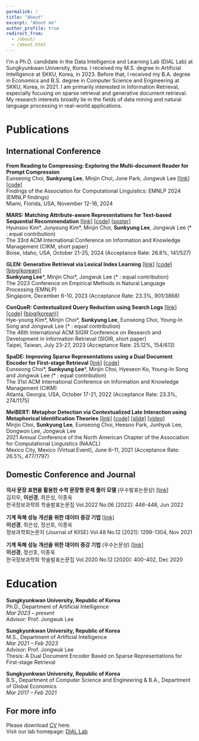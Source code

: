 ```yaml
---
permalink: /
title: "About"
excerpt: "About me"
author_profile: true
redirect_from: 
  - /about/
  - /about.html
---
```

I'm a Ph.D. candidate in the Data Intelligence and Learning Lab (DIAL Lab) at Sungkyunkwan University, Korea. I received my M.S. degree in Artificial Intelligence at SKKU, Korea, in 2023. Before that, I received my B.A. degree in Economics and B.S. degree in Computer Science and Engineering at SKKU, Korea, in 2021. I am primarily interested in Information Retrieval, especially focusing on sparse retrieval and generative document retrieval. My research interests broadly lie in the fields of data mining and natural language processing in real-world applications.

Publications
======

International Conference
------
**From Reading to Compressing: Exploring the Multi-document Reader for Prompt Compression**  
Eunseong Choi, **Sunkyung Lee**, Minjin Choi, June Park, Jongwuk Lee [[link]](https://arxiv.org/abs/2410.04139) [[code]](https://github.com/eunseongc/R2C)  
Findings of the Association for Computational Linguistics: EMNLP 2024 (EMNLP findings)  
Miami, Florida, USA, November 12-16, 2024 


**MARS: Matching Attribute-aware Representations for Text-based Sequential Recommendation** [[link]](https://dl.acm.org/doi/10.1145/3627673.3679960) [[code]](https://github.com/junieberry/MARS) [[poster]](https://github.com/junieberry/MARS/blob/main/assets/poster.pdf)      
Hyunsoo Kim\*, Junyoung Kim\*, Minjin Choi, **Sunkyung Lee**, Jongwuk Lee (* : equal contribution)  
The 33rd ACM International Conference on Information and Knowledge Management (CIKM, short paper)  
Boise, Idaho, USA, October 21-25, 2024 (Acceptance Rate: 26.8%, 141/527)  


**GLEN: Generative Retrieval via Lexical Index Learning** [[link]](https://arxiv.org/abs/2311.03057) [[code]](https://github.com/skleee/GLEN) [[blog(korean)]](https://dial.skku.edu/blog/2023_glen)   
**Sunkyung Lee**\*, Minjin Choi\*, Jongwuk Lee (* : equal contribution)  
The 2023 Conference on Empirical Methods in Natural Language Processing (EMNLP)  
Singapore, December 6-10, 2023 (Acceptance Rate: 23.3%, 901/3868)


**ConQueR: Contextualized Query Reduction using Search Logs** [[link]](https://arxiv.org/abs/2305.12662) [[code]](https://github.com/eunseongc/SpaDE) [[blog(korean)]](https://dial.skku.edu/blog/2023_conquer)    
Hye-young Kim\*, Minjin Choi\*, **Sunkyung Lee**, Eunseong Choi, Young-In Song and Jongwuk Lee (* : equal contribution)  
The 46th International ACM SIGIR Conference on Research and Development in Information Retrieval (SIGIR, short paper)  
Taipei, Taiwan, July 23-27, 2023 (Acceptance Rate: 25.12%, 154/613)  


**SpaDE: Improving Sparse Representations using a Dual Document Encoder for First-stage Retrieval** [[link]](https://dl.acm.org/doi/abs/10.1145/3511808.3557456) [[code]](https://github.com/eunseongc/SpaDE)  
Eunseong Choi\*, **Sunkyung Lee**\*, Minjin Choi, Hyeseon Ko, Young-In Song and Jongwuk Lee (* : equal contribution)  
The 31st ACM International Conference on Information and Knowledge Management (CIKM)  
Atlanta, Georgia, USA, October 17-21, 2022 (Acceptance Rate: 23.3%, 274/1175) 


**MelBERT: Metaphor Detection via Contextualized Late Interaction using Metaphorical Identification Theories** [[link]](https://www.aclweb.org/anthology/2021.naacl-main.141/) [[code]](https://github.com/jin530/MelBERT) [[slide]](https://www.slideshare.net/SKLEE36/melbert-metaphor-detection-via-contextualized-late-interaction-using-metaphorical-identification-theories-naacl-2021) [[video]](https://youtu.be/o-t48l-m8Gs)  
Minjin Choi, **Sunkyung Lee**, Eunseong Choi, Heesoo Park, Junhyuk Lee, Dongwon Lee, Jongwuk Lee  
2021 Annual Conference of the North American Chapter of the Association for Computational Linguistics (NAACL)  
Mexico City, Mexico (Virtual Event), June 6–11, 2021 (Acceptance Rate: 26.5%, 477/1797)  


Domestic Conference and Journal
------

**의사 문장 표현을 활용한 수학 문장형 문제 풀이 모델** (우수발표논문상) [[link]](https://www.dbpia.co.kr/journal/articleDetail?nodeId=NODE11113362)  
김지우, **이선경**, 최은성, 이종욱  
한국정보과학회 학술발표논문집 Vol.2022 No.06 [2022]: 446-448, Jun 2022  

**기계 독해 성능 개선을 위한 데이터 증강 기법** [[link]](https://www.dbpia.co.kr/journal/articleDetail?nodeId=NODE10673780)  
**이선경**, 최은성, 정선호, 이종욱  
정보과학회논문지 (Journal of KIISE) Vol.48 No.12 [2021]: 1298-1304, Nov 2021  

**기계 독해 성능 개선을 위한 데이터 증강 기법** (우수논문상) [[link]](https://www.dbpia.co.kr/journal/articleDetail?nodeId=NODE10529658)  
**이선경**, 정선호, 이종욱  
한국정보과학회 학술발표논문집 Vol.2020 No.12 [2020]: 400-402, Dec 2020  

Education
======
**Sungkyunkwan University, Republic of Korea**  
Ph.D., Department of Artificial Intelligence  
*Mar 2023 – present*  
Advisor: Prof. Jongwuk Lee

**Sungkyunkwan University, Republic of Korea**  
M.S., Department of Artificial Intelligence   
*Mar 2021 – Feb 2023*  
Advisor: Prof. Jongwuk Lee  
Thesis: A Dual Document Encoder Based on Sparse Representations for First-stage Retrieval  

**Sungkyunkwan University, Republic of Korea**  
B.S., Department of Computer Science and Engineering & B.A., Department of Global Economics   
*Mar 2017 – Feb 2021*


For more info
------
Please download [CV](https://drive.google.com/file/d/1byAnh5h15PSxB_mFncx7IEUELth9D05h/view?usp=sharing) here.  
Visit our lab homepage: [DIAL Lab](https://dial.skku.edu/members/sunkyung_lee)